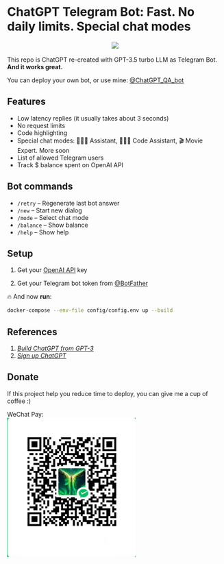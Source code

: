 # ChatGPT Telegram Bot: **Fast. No daily limits. Special chat modes**



<p align="center">
<a href="https://t.me/ChatGPT_QA_bot" alt="Run Telegram Bot shield"><img src="https://img.shields.io/badge/RUN-Telegram%20Bot-blue" /></a>
</p>

This repo is ChatGPT re-created with GPT-3.5 turbo LLM as Telegram Bot. **And it works great.**

You can deploy your own bot, or use mine: [@ChatGPT_QA_bot](https://t.me/ChatGPT_QA_bot)

## Features
- Low latency replies (it usually takes about 3 seconds) 
- No request limits
- Code highlighting
- Special chat modes: 👩🏼‍🎓 Assistant, 👩🏼‍💻 Code Assistant, 🎬 Movie Expert. More soon
- List of allowed Telegram users
- Track $ balance spent on OpenAI API

## Bot commands
- `/retry` – Regenerate last bot answer
- `/new` – Start new dialog
- `/mode` – Select chat mode
- `/balance` – Show balance
- `/help` – Show help

## Setup
1. Get your [OpenAI API](https://openai.com/api/) key

2. Get your Telegram bot token from [@BotFather](https://t.me/BotFather)


🔥 And now **run**:

```bash
docker-compose --env-file config/config.env up --build
```

## References
1. [*Build ChatGPT from GPT-3*](https://learnprompting.org/docs/applied_prompting/build_chatgpt)
2. [*Sign up ChatGPT*](https://blogword168.com/index.php/2023/02/05/%e5%a6%82%e4%bd%95%e6%b3%a8%e5%86%8cchatgpt/)

## Donate
If this project help you reduce time to deploy, you can give me a cup of coffee :)

WeChat Pay:  
<img src="https://github.com/tailer-zhang/chatgpt_bot/blob/master/static/wechat.png" width="300" />
